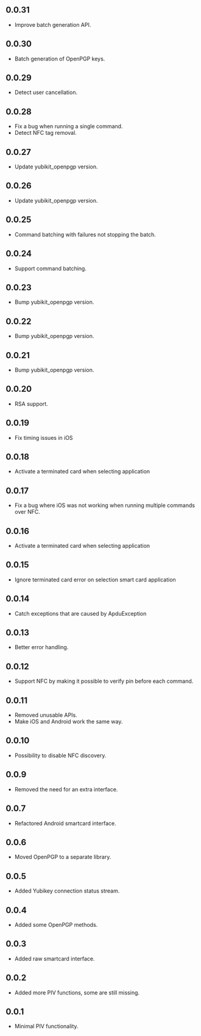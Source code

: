 ## 0.0.31

* Improve batch generation API.

## 0.0.30

* Batch generation of OpenPGP keys.

## 0.0.29

* Detect user cancellation.

## 0.0.28

* Fix a bug when running a single command.
* Detect NFC tag removal.

## 0.0.27

* Update yubikit_openpgp version.

## 0.0.26

* Update yubikit_openpgp version.

## 0.0.25

* Command batching with failures not stopping the batch.

## 0.0.24

* Support command batching.

## 0.0.23

* Bump yubikit_openpgp version.

## 0.0.22

* Bump yubikit_openpgp version.

## 0.0.21

* Bump yubikit_openpgp version.

## 0.0.20

* RSA support.

## 0.0.19

* Fix timing issues in iOS

## 0.0.18

* Activate a terminated card when selecting application

## 0.0.17

* Fix a bug where iOS was not working when running multiple commands over NFC.

## 0.0.16

* Activate a terminated card when selecting application

## 0.0.15

* Ignore terminated card error on selection smart card application

## 0.0.14

* Catch exceptions that are caused by ApduException

## 0.0.13

* Better error handling.

## 0.0.12

* Support NFC by making it possible to verify pin before each command.

## 0.0.11

* Removed unusable APIs.
* Make iOS and Android work the same way.

## 0.0.10

* Possibility to disable NFC discovery.

## 0.0.9

* Removed the need for an extra interface.

## 0.0.7

* Refactored Android smartcard interface.

## 0.0.6

* Moved OpenPGP to a separate library.

## 0.0.5

* Added Yubikey connection status stream.

## 0.0.4

* Added some OpenPGP methods.

## 0.0.3

* Added raw smartcard interface.

## 0.0.2

* Added more PIV functions, some are still missing.

## 0.0.1

* Minimal PIV functionality.